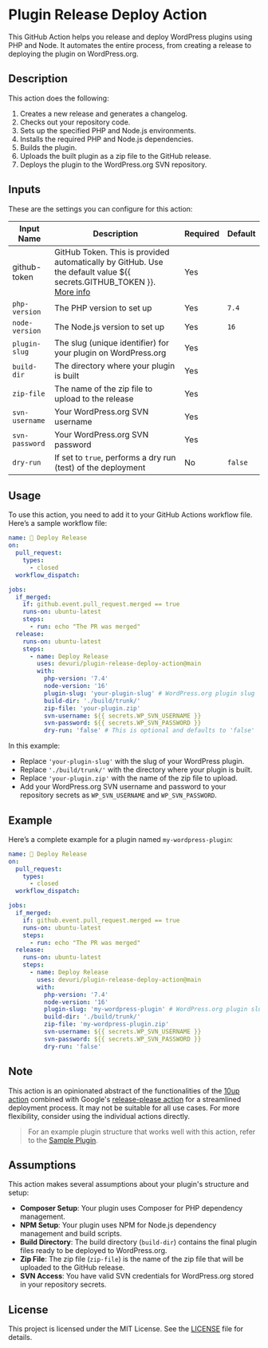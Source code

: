 # Plugin Release Deploy Action

This GitHub Action helps you release and deploy WordPress plugins using PHP and Node. It automates the entire process, from creating a release to deploying the plugin on WordPress.org.

## Description

This action does the following:
1. Creates a new release and generates a changelog.
2. Checks out your repository code.
3. Sets up the specified PHP and Node.js environments.
4. Installs the required PHP and Node.js dependencies.
5. Builds the plugin.
6. Uploads the built plugin as a zip file to the GitHub release.
7. Deploys the plugin to the WordPress.org SVN repository.

## Inputs

These are the settings you can configure for this action:

| Input Name     | Description                                                   | Required | Default |
|----------------|---------------------------------------------------------------|----------|---------|
| github-token          | GitHub Token. This is provided automatically by GitHub. Use the default value ${{ secrets.GITHUB_TOKEN }}.  [More info](https://docs.github.com/en/actions/security-guides/automatic-token-authentication)  | Yes      |                                                                                                                                 |
| `php-version`  | The PHP version to set up                                     | Yes      | `7.4`   |
| `node-version` | The Node.js version to set up                                 | Yes      | `16`    |
| `plugin-slug`  | The slug (unique identifier) for your plugin on WordPress.org | Yes      |         |
| `build-dir`    | The directory where your plugin is built                      | Yes      |         |
| `zip-file`     | The name of the zip file to upload to the release             | Yes      |         |
| `svn-username` | Your WordPress.org SVN username                               | Yes      |         |
| `svn-password` | Your WordPress.org SVN password                               | Yes      |         |
| `dry-run`      | If set to `true`, performs a dry run (test) of the deployment | No       | `false` |

## Usage

To use this action, you need to add it to your GitHub Actions workflow file. Here’s a sample workflow file:

```yaml
name: 🚀 Deploy Release
on:
  pull_request:
    types:
      - closed
  workflow_dispatch:

jobs:
  if_merged:
    if: github.event.pull_request.merged == true
    runs-on: ubuntu-latest
    steps:
      - run: echo "The PR was merged"
  release:
    runs-on: ubuntu-latest
    steps:
      - name: Deploy Release
        uses: devuri/plugin-release-deploy-action@main
        with:
          php-version: '7.4'
          node-version: '16'
          plugin-slug: 'your-plugin-slug' # WordPress.org plugin slug
          build-dir: './build/trunk/'
          zip-file: 'your-plugin.zip'
          svn-username: ${{ secrets.WP_SVN_USERNAME }}
          svn-password: ${{ secrets.WP_SVN_PASSWORD }}
          dry-run: 'false' # This is optional and defaults to 'false'
```

In this example:
- Replace `'your-plugin-slug'` with the slug of your WordPress plugin.
- Replace `'./build/trunk/'` with the directory where your plugin is built.
- Replace `'your-plugin.zip'` with the name of the zip file to upload.
- Add your WordPress.org SVN username and password to your repository secrets as `WP_SVN_USERNAME` and `WP_SVN_PASSWORD`.

## Example

Here’s a complete example for a plugin named `my-wordpress-plugin`:

```yaml
name: 🚀 Deploy Release
on:
  pull_request:
    types:
      - closed
  workflow_dispatch:

jobs:
  if_merged:
    if: github.event.pull_request.merged == true
    runs-on: ubuntu-latest
    steps:
      - run: echo "The PR was merged"
  release:
    runs-on: ubuntu-latest
    steps:
      - name: Deploy Release
        uses: devuri/plugin-release-deploy-action@main
        with:
          php-version: '7.4'
          node-version: '16'
          plugin-slug: 'my-wordpress-plugin' # WordPress.org plugin slug
          build-dir: './build/trunk/'
          zip-file: 'my-wordpress-plugin.zip'
          svn-username: ${{ secrets.WP_SVN_USERNAME }}
          svn-password: ${{ secrets.WP_SVN_PASSWORD }}
          dry-run: 'false'
```

## Note

This action is an opinionated abstract of the functionalities of the [10up action](https://github.com/10up/action-wordpress-plugin-deploy) combined with Google's [release-please action](https://github.com/google-github-actions/release-please-action) for a streamlined deployment process. It may not be suitable for all use cases. For more flexibility, consider using the individual actions directly.
> For an example plugin structure that works well with this action, refer to the [Sample Plugin](https://github.com/devuri/shortcode-options).

## Assumptions

This action makes several assumptions about your plugin's structure and setup:
- **Composer Setup**: Your plugin uses Composer for PHP dependency management.
- **NPM Setup**: Your plugin uses NPM for Node.js dependency management and build scripts.
- **Build Directory**: The build directory (`build-dir`) contains the final plugin files ready to be deployed to WordPress.org.
- **Zip File**: The zip file (`zip-file`) is the name of the zip file that will be uploaded to the GitHub release.
- **SVN Access**: You have valid SVN credentials for WordPress.org stored in your repository secrets.

## License

This project is licensed under the MIT License. See the [LICENSE](LICENSE) file for details.
